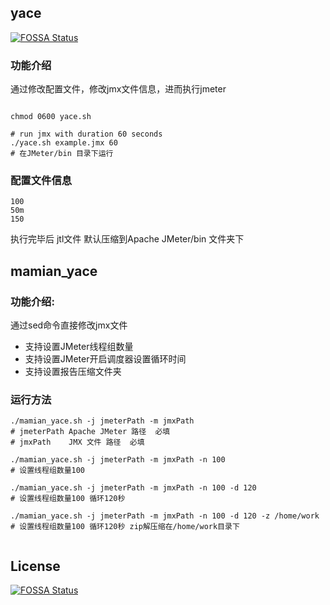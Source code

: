 ## yace
[![FOSSA Status](https://app.fossa.io/api/projects/git%2Bgithub.com%2Fmagaofei%2FjmeterShell.svg?type=shield)](https://app.fossa.io/projects/git%2Bgithub.com%2Fmagaofei%2FjmeterShell?ref=badge_shield)


### 功能介绍

通过修改配置文件，修改jmx文件信息，进而执行jmeter

```shell

chmod 0600 yace.sh

# run jmx with duration 60 seconds
./yace.sh example.jmx 60
# 在JMeter/bin 目录下运行
```



### 配置文件信息

```shell
100
50m
150
```

执行完毕后 jtl文件 默认压缩到Apache JMeter/bin 文件夹下



## mamian_yace

### 功能介绍:

通过sed命令直接修改jmx文件

- 支持设置JMeter线程组数量
- 支持设置JMeter开启调度器设置循环时间
- 支持设置报告压缩文件夹

### 运行方法

```shell
./mamian_yace.sh -j jmeterPath -m jmxPath 
# jmeterPath Apache JMeter 路径  必填
# jmxPath    JMX 文件 路径  必填

./mamian_yace.sh -j jmeterPath -m jmxPath -n 100
# 设置线程组数量100

./mamian_yace.sh -j jmeterPath -m jmxPath -n 100 -d 120
# 设置线程组数量100 循环120秒

./mamian_yace.sh -j jmeterPath -m jmxPath -n 100 -d 120 -z /home/work
# 设置线程组数量100 循环120秒 zip解压缩在/home/work目录下


```





## License
[![FOSSA Status](https://app.fossa.io/api/projects/git%2Bgithub.com%2Fmagaofei%2FjmeterShell.svg?type=large)](https://app.fossa.io/projects/git%2Bgithub.com%2Fmagaofei%2FjmeterShell?ref=badge_large)